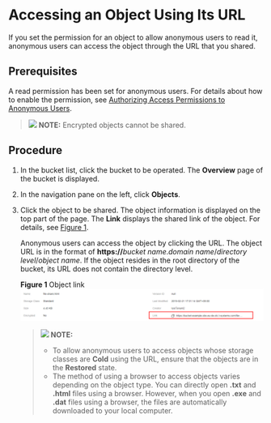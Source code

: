# Accessing an Object Using Its URL<a name="obs_03_0319"></a>

If you set the permission for an object to allow anonymous users to read it, anonymous users can access the object through the URL that you shared.

## Prerequisites<a name="section30275088154354"></a>

A read permission has been set for anonymous users. For details about how to enable the permission, see  [Authorizing Access Permissions to Anonymous Users](authorizing-access-permissions-to-anonymous-users.md).

>![](public_sys-resources/icon-note.gif) **NOTE:** 
>Encrypted objects cannot be shared.

## Procedure<a name="section5800216"></a>

1.  In the bucket list, click the bucket to be operated. The  **Overview**  page of the bucket is displayed.
2.  In the navigation pane on the left, click  **Objects**.
3.  Click the object to be shared. The object information is displayed on the top part of the page. The  **Link**  displays the shared link of the object. For details, see  [Figure 1](#fig36534596192426).

    Anonymous users can access the object by clicking the URL. The object URL is in the format of  **https://**_bucket name_._domain name_/_directory level_/_object name_. If the object resides in the root directory of the bucket, its URL does not contain the directory level.

    **Figure  1**  Object link<a name="fig36534596192426"></a>  
    ![](figures/object-link.png "object-link")

    >![](public_sys-resources/icon-note.gif) **NOTE:** 
    >-   To allow anonymous users to access objects whose storage classes are  **Cold**  using the URL, ensure that the objects are in the  **Restored**  state.
    >-   The method of using a browser to access objects varies depending on the object type. You can directly open  **.txt**  and  **.html**  files using a browser. However, when you open  **.exe**  and  **.dat**  files using a browser, the files are automatically downloaded to your local computer.


